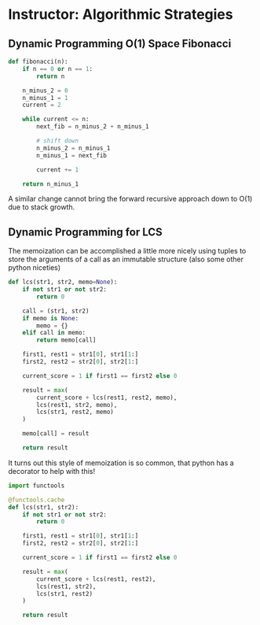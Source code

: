 # Instructor: Algorithmic Strategies

## Dynamic Programming O(1) Space Fibonacci

```python
def fibonacci(n):
    if n == 0 or n == 1:
        return n

    n_minus_2 = 0
    n_minus_1 = 1
    current = 2

    while current <= n:
        next_fib = n_minus_2 + n_minus_1

        # shift down
        n_minus_2 = n_minus_1
        n_minus_1 = next_fib

        current += 1

    return n_minus_1
```

A similar change cannot bring the forward recursive approach down to O(1) due to stack growth.

## Dynamic Programming for LCS

The memoization can be accomplished a little more nicely using tuples to store the arguments of a call as an immutable structure (also some other python niceties)

```python
def lcs(str1, str2, memo=None):
    if not str1 or not str2:
        return 0

    call = (str1, str2)
    if memo is None:
        memo = {}
    elif call in memo:
        return memo[call]

    first1, rest1 = str1[0], str1[1:]
    first2, rest2 = str2[0], str2[1:]

    current_score = 1 if first1 == first2 else 0

    result = max(
        current_score + lcs(rest1, rest2, memo),
        lcs(rest1, str2, memo),
        lcs(str1, rest2, memo)
    )

    memo[call] = result

    return result
```

It turns out this style of memoization is so common, that python has a decorator to help with this!

```python
import functools

@functools.cache
def lcs(str1, str2):
    if not str1 or not str2:
        return 0

    first1, rest1 = str1[0], str1[1:]
    first2, rest2 = str2[0], str2[1:]

    current_score = 1 if first1 == first2 else 0

    result = max(
        current_score + lcs(rest1, rest2),
        lcs(rest1, str2),
        lcs(str1, rest2)
    )

    return result
```